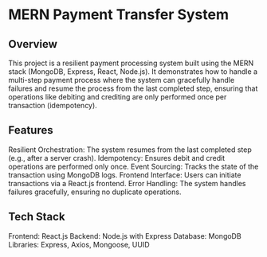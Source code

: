 # MERN Payment Transfer System

## Overview
This project is a resilient payment processing system built using the MERN stack (MongoDB, Express, React, Node.js). It demonstrates how to handle a multi-step payment process where the system can gracefully handle failures and resume the process from the last completed step, ensuring that operations like debiting and crediting are only performed once per transaction (idempotency).

## Features
Resilient Orchestration: The system resumes from the last completed step (e.g., after a server crash).
Idempotency: Ensures debit and credit operations are performed only once.
Event Sourcing: Tracks the state of the transaction using MongoDB logs.
Frontend Interface: Users can initiate transactions via a React.js frontend.
Error Handling: The system handles failures gracefully, ensuring no duplicate operations.

## Tech Stack
Frontend: React.js
Backend: Node.js with Express
Database: MongoDB
Libraries: Express, Axios, Mongoose, UUID



